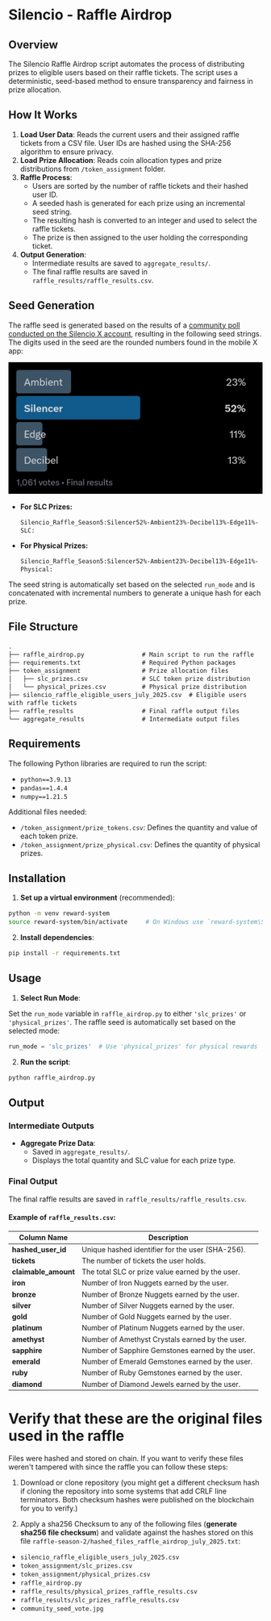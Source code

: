 # Silencio - Raffle Airdrop

## Overview

The Silencio Raffle Airdrop script automates the process of distributing prizes to eligible users based on their raffle tickets. The script uses a deterministic, seed-based method to ensure transparency and fairness in prize allocation.

## How It Works

1. **Load User Data**: Reads the current users and their assigned raffle tickets from a CSV file. User IDs are hashed using the SHA-256 algorithm to ensure privacy.
2. **Load Prize Allocation**: Reads coin allocation types and prize distributions from `/token_assignment` folder.
3. **Raffle Process**:
    - Users are sorted by the number of raffle tickets and their hashed user ID.
    - A seeded hash is generated for each prize using an incremental seed string.
    - The resulting hash is converted to an integer and used to select the raffle tickets.
    - The prize is then assigned to the user holding the corresponding ticket.
4. **Output Generation**:
    - Intermediate results are saved to `aggregate_results/`.
    - The final raffle results are saved in `raffle_results/raffle_results.csv`.

## Seed Generation

The raffle seed is generated based on the results of a [community poll conducted on the Silencio X account](https://x.com/silencioNetwork/status/1937866198294598042), resulting in the following seed strings. The digits used in the seed are the rounded numbers found in the mobile X app:

![community_seed_vote.jpg](community_seed_vote.jpg)

- **For SLC Prizes:**
  ```
  Silencio_Raffle_Season5:Silencer52%-Ambient23%-Decibel13%-Edge11%-SLC:
  ```

- **For Physical Prizes:**
  ```
  Silencio_Raffle_Season5:Silencer52%-Ambient23%-Decibel13%-Edge11%-Physical:
  ```

The seed string is automatically set based on the selected `run_mode` and is concatenated with incremental numbers to generate a unique hash for each prize.

## File Structure

```
.
├── raffle_airdrop.py                # Main script to run the raffle
├── requirements.txt                 # Required Python packages
├── token_assignment                 # Prize allocation files
│   ├── slc_prizes.csv               # SLC token prize distribution
│   └── physical_prizes.csv          # Physical prize distribution
├── silencio_raffle_eligible_users_july_2025.csv  # Eligible users with raffle tickets
├── raffle_results                   # Final raffle output files
└── aggregate_results                # Intermediate output files
```

## Requirements

The following Python libraries are required to run the script:

- `python==3.9.13`
- `pandas==1.4.4`
- `numpy==1.21.5`

Additional files needed:
- `/token_assignment/prize_tokens.csv`: Defines the quantity and value of each token prize.
- `/token_assignment/prize_physical.csv`: Defines the quantity of physical prizes.

## Installation

1. **Set up a virtual environment** (recommended):
```bash
python -m venv reward-system
source reward-system/bin/activate     # On Windows use `reward-system\Scripts\activate`
```

2. **Install dependencies**:
```bash
pip install -r requirements.txt
```

## Usage

1. **Select Run Mode**:

Set the `run_mode` variable in `raffle_airdrop.py` to either `'slc_prizes'` or `'physical_prizes'`. The raffle seed is automatically set based on the selected mode:

```python
run_mode = 'slc_prizes'  # Use 'physical_prizes' for physical rewards
```

2. **Run the script**:
```bash
python raffle_airdrop.py
```

## Output

### Intermediate Outputs

- **Aggregate Prize Data**:
  - Saved in `aggregate_results/`.
  - Displays the total quantity and SLC value for each prize type.

### Final Output

The final raffle results are saved in `raffle_results/raffle_results.csv`.

#### Example of `raffle_results.csv`:

| Column Name          | Description |
|----------------------|-------------|
| **hashed_user_id**   | Unique hashed identifier for the user (SHA-256). |
| **tickets**          | The number of tickets the user holds. |
| **claimable_amount** | The total SLC or prize value earned by the user. |
| **iron**             | Number of Iron Nuggets earned by the user. |
| **bronze**           | Number of Bronze Nuggets earned by the user. |
| **silver**           | Number of Silver Nuggets earned by the user. |
| **gold**             | Number of Gold Nuggets earned by the user. |
| **platinum**         | Number of Platinum Nuggets earned by the user. |
| **amethyst**         | Number of Amethyst Crystals earned by the user. |
| **sapphire**         | Number of Sapphire Gemstones earned by the user. |
| **emerald**          | Number of Emerald Gemstones earned by the user. |
| **ruby**             | Number of Ruby Gemstones earned by the user. |
| **diamond**          | Number of Diamond Jewels earned by the user. |

# Verify that these are the original files used in the raffle

Files were hashed and stored on chain. If you want to verify these files weren't tampered with since the raffle you can follow these steps:

1. Download or clone repository (you might get a different checksum hash if cloning the repository into some systems that add CRLF line terminators. Both checksum hashes were published on the blockchain for you to verify.)

2. Apply a sha256 Checksum to any of the following files (**generate sha256 file checksum**) and validate against the hashes stored on this file `raffle-season-2/hashed_files_raffle_airdrop_july_2025.txt`: 
- `silencio_raffle_eligible_users_july_2025.csv`
- `token_assignment/slc_prizes.csv`
- `token_assignment/physical_prizes.csv` 
- `raffle_airdrop.py`
- `raffle_results/physical_prizes_raffle_results.csv`
- `raffle_results/slc_prizes_raffle_results.csv`
- `community_seed_vote.jpg`
